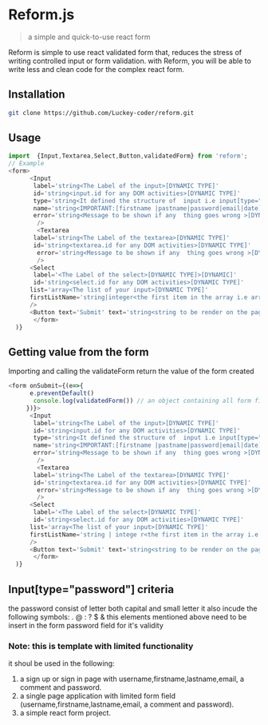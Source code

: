 # Reform.js

> a simple and quick-to-use react form

Reform  is simple to use react  validated form that, reduces the stress of writing   controlled input
or form validation. with Reform, you will be able to write less and clean code for the   complex react form. 

## Installation

```sh
git clone https://github.com/Luckey-coder/reform.git
```

## Usage

```javascript
import  {Input,Textarea,Select,Button,validatedForm} from 'reform';
// Example
<form>
      <Input
       label='string<The Label of the input>[DYNAMIC TYPE]'
       id='string<input.id for any DOM activities>[DYNAMIC TYPE]'
       type='string<It defined the structure of  input i.e input[type="text"] differ from input[type="password"]>[DYNAMIC TYPE]'
       name='string<IMPORTANT:[firstname |pastname|password|email|date] are stricty to avoid error >[STATIC TYPE]'
       error='string<Message to be shown if any  thing goes wrong >[DYNAMIC TYPE]'
        />
        <Textarea
       label='string<The Label of the textarea>[DYNAMIC TYPE]'
       id='string<textarea.id for any DOM activities>[DYNAMIC TYPE]'
        error='string<Message to be shown if any  thing goes wrong >[DYNAMIC TYPE]'
        />
      <Select
       label='<The Label of the select>[DYNAMIC TYPE]>[DYNAMIC]'
       id='string<select.id for any DOM activities>[DYNAMIC TYPE]'
      list='array<The list of your input>[DYNAMIC TYPE]'
      firstListName='string|integer<the first item in the array i.e array[0]>'
      />
      <Button text='Submit' text='string<string to be render on the page. example: submit|done>'/>
       </form>
  )}
```
## Getting value from the form 
Importing and calling the validateForm return the value of the  form created
```js
<form onSubmit={(e=>{
      e.preventDefault()
       console.log(validatedForm()) // an object containing all form field created by the user is validated and return
     })}>
      <Input
       label='string<The Label of the input>[DYNAMIC TYPE]'
       id='string<input.id for any DOM activities>[DYNAMIC TYPE]'
       type='string<It defined the structure of  input i.e input[type="text"] differ from input[type="password"]>[DYNAMIC TYPE]'
       name='string<IMPORTANT:[firstname |pastname|password|email|date] are stricty to avoid error >[STATIC TYPE]'
       error='string<Message to be shown if any  thing goes wrong >[DYNAMIC TYPE]'
        />
        <Textarea
       label='string<The Label of the textarea>[DYNAMIC TYPE]'
       id='string<textarea.id for any DOM activities>[DYNAMIC TYPE]'
        error='string<Message to be shown if any  thing goes wrong >[DYNAMIC TYPE]'
        />
      <Select
       label='<The Label of the select>[DYNAMIC TYPE]'
       id='string<select.id for any DOM activities>[DYNAMIC TYPE]'
      list='array<The list of your input>[DYNAMIC TYPE]'
      firstListName='string | intege r<the first item in the array i.e array[0]>'
      />
      <Button text='Submit' text='string<string to be render on the page. example: submit|done>'/>
       </form>
  )}
```
## Input[type="password"] criteria
 the password consist of letter both capital and small letter
 it also incude  the following symbols: . @ : ? $ &
this elements mentioned above need to be insert in the form password field for it's validity
### Note: this is template with limited functionality
 it  shoul be used in the following:
 1. a sign up or sign in page with username,firstname,lastname,email, a comment and password.
 2. a single page application with limited form field (username,firstname,lastname,email, a comment and password).
 3. a simple react form project. 

 
